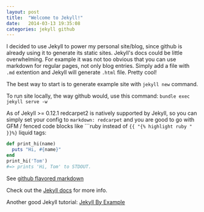 ```yaml
---
layout: post
title:  "Welcome to Jekyll!"
date:   2014-03-13 19:35:08
categories: jekyll github
---
```


I decided to use Jekyll to power my personal site/blog, since github is already using it to generate its static sites.
Jekyll's docs could be little overwhelming. For example it was not too obvious that you can use markdown for regular pages, 
not only blog entries. Simply add a file with  `.md` extention and Jekyll will generate `.html` file. Pretty cool!

The best way to start is to generate example site with `jekyll new` command.

To run site locally, the way github would, use this command: `bundle exec jekyll serve -w`

As of Jekyll >= 0.12.1 redcarpet2 is natively supported by Jekyll, so you can simply set your config to 
`markdown: redcarpet` and you are good to go with GFM / fenced  code blocks like 
\`\`\`ruby 
instead of `{{ "{% highlight ruby " }}%}` liquid tags:

```ruby
def print_hi(name)
  puts "Hi, #{name}"
end
print_hi('Tom')
#=> prints 'Hi, Tom' to STDOUT.
```

See [github flavored markdown](https://help.github.com/articles/github-flavored-markdown)

Check out the [Jekyll docs][jekyll] for more info. 

Another good Jekyll tutorial: [Jekyll By Example](https://www.andrewmunsell.com/tutorials/jekyll-by-example)

[jekyll]:    http://jekyllrb.com
